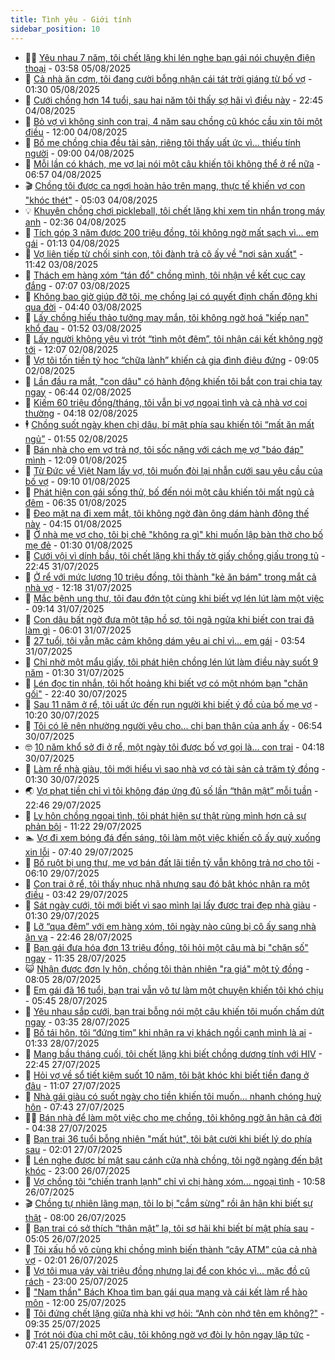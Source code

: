 ```yaml
---
title: Tình yêu - Giới tính
sidebar_position: 10
---
```


<!-- dantri-tinh-yeu-gioi-tinh:START -->
- 👨‍🏫 [Yêu nhau 7 năm, tôi chết lặng khi lén nghe bạn gái nói chuyện điện thoại](https://dantri.com.vn/tinh-yeu-gioi-tinh/yeu-nhau-7-nam-toi-chet-lang-khi-len-nghe-ban-gai-noi-chuyen-dien-thoai-20250803173925901.htm) - 03:58 05/08/2025
- 🦣 [Cả nhà ăn cơm, tôi đang cười bỗng nhận cái tát trời giáng từ bố vợ](https://dantri.com.vn/tinh-yeu-gioi-tinh/ca-nha-an-com-toi-dang-cuoi-bong-nhan-cai-tat-troi-giang-tu-bo-vo-20250805020105088.htm) - 01:30 05/08/2025
- 🔭 [Cưới chồng hơn 14 tuổi, sau hai năm tôi thấy sợ hãi vì điều này](https://dantri.com.vn/tinh-yeu-gioi-tinh/cuoi-chong-hon-14-tuoi-sau-hai-nam-toi-thay-so-hai-vi-dieu-nay-20250801090928168.htm) - 22:45 04/08/2025
- 🧐 [Bỏ vợ vì không sinh con trai, 4 năm sau chồng cũ khóc cầu xin tôi một điều](https://dantri.com.vn/tinh-yeu-gioi-tinh/bo-vo-vi-khong-sinh-con-trai-4-nam-sau-chong-cu-khoc-cau-xin-toi-mot-dieu-20250804145047990.htm) - 12:00 04/08/2025
- 🫶 [Bố mẹ chồng chia đều tài sản, riêng tôi thấy uất ức vì... thiếu tính người](https://dantri.com.vn/tinh-yeu-gioi-tinh/bo-me-chong-chia-deu-tai-san-rieng-toi-thay-uat-uc-vi-thieu-tinh-nguoi-20250804143336337.htm) - 09:00 04/08/2025
- 💃 [Mỗi lần có khách, mẹ vợ lại nói một câu khiến tôi không thể ở rể nữa](https://dantri.com.vn/tinh-yeu-gioi-tinh/moi-lan-co-khach-me-vo-lai-noi-mot-cau-khien-toi-khong-the-o-re-nua-20250803173150375.htm) - 06:57 04/08/2025
- 🎬 [Chồng tôi được ca ngợi hoàn hảo trên mạng, thực tế khiến vợ con &quot;khóc thét&quot;](https://dantri.com.vn/tinh-yeu-gioi-tinh/chong-toi-duoc-ca-ngoi-hoan-hao-tren-mang-thuc-te-khien-vo-con-khoc-thet-20250803161037367.htm) - 05:03 04/08/2025
- 💡 [Khuyên chồng chơi pickleball, tôi chết lặng khi xem tin nhắn trong máy anh](https://dantri.com.vn/tinh-yeu-gioi-tinh/khuyen-chong-choi-pickleball-toi-chet-lang-khi-xem-tin-nhan-trong-may-anh-20250801184230686.htm) - 02:36 04/08/2025
- 🙉 [Tích góp 3 năm được 200 triệu đồng, tôi không ngờ mất sạch vì... em gái](https://dantri.com.vn/tinh-yeu-gioi-tinh/tich-gop-3-nam-duoc-200-trieu-dong-toi-khong-ngo-mat-sach-vi-em-gai-20250801013744409.htm) - 01:13 04/08/2025
- 🚦 [Vợ liên tiếp từ chối sinh con, tôi đành trả cô ấy về &quot;nơi sản xuất&quot;](https://dantri.com.vn/tinh-yeu-gioi-tinh/vo-lien-tiep-tu-choi-sinh-con-toi-danh-tra-co-ay-ve-noi-san-xuat-20250803154356693.htm) - 11:42 03/08/2025
- 🥸 [Thách em hàng xóm “tán đổ&quot; chồng mình, tôi nhận về kết cục cay đắng](https://dantri.com.vn/tinh-yeu-gioi-tinh/thach-em-hang-xom-tan-do-chong-minh-toi-nhan-ve-ket-cuc-cay-dang-20250803113748365.htm) - 07:07 03/08/2025
- 🤡 [Không bao giờ giúp đỡ tôi, mẹ chồng lại có quyết định chấn động khi qua đời](https://dantri.com.vn/tinh-yeu-gioi-tinh/khong-bao-gio-giup-do-toi-me-chong-lai-co-quyet-dinh-chan-dong-khi-qua-doi-20250803090905404.htm) - 04:40 03/08/2025
- 🦩 [Lấy chồng hiếu thảo tưởng may mắn, tôi không ngờ hoá &quot;kiếp nạn&quot; khổ đau](https://dantri.com.vn/tinh-yeu-gioi-tinh/lay-chong-hieu-thao-tuong-may-man-toi-khong-ngo-hoa-kiep-nan-kho-dau-20250802185925518.htm) - 01:52 03/08/2025
- 🤡 [Lấy người không yêu vì trót “tình một đêm”, tôi nhận cái kết không ngờ tới](https://dantri.com.vn/tinh-yeu-gioi-tinh/lay-nguoi-khong-yeu-vi-trot-tinh-mot-dem-toi-nhan-cai-ket-khong-ngo-toi-20250802180455680.htm) - 12:07 02/08/2025
- 🌊 [Vợ tôi tốn tiền tỷ học “chữa lành” khiến cả gia đình điêu đứng](https://dantri.com.vn/tinh-yeu-gioi-tinh/vo-toi-ton-tien-ty-hoc-chua-lanh-khien-ca-gia-dinh-dieu-dung-20250802113926090.htm) - 09:05 02/08/2025
- 🐘 [Lần đầu ra mắt, &quot;con dâu&quot; có hành động khiến tôi bắt con trai chia tay ngay](https://dantri.com.vn/tinh-yeu-gioi-tinh/lan-dau-ra-mat-con-dau-co-hanh-dong-khien-toi-bat-con-trai-chia-tay-ngay-20250802093234959.htm) - 06:44 02/08/2025
- 🚀 [Kiếm 60 triệu đồng/tháng, tôi vẫn bị vợ ngoại tình và cả nhà vợ coi thường](https://dantri.com.vn/tinh-yeu-gioi-tinh/kiem-60-trieu-dongthang-toi-van-bi-vo-ngoai-tinh-va-ca-nha-vo-coi-thuong-20250802090741230.htm) - 04:18 02/08/2025
- 🕴 [Chồng suốt ngày khen chị dâu, bí mật phía sau khiến tôi “mất ăn mất ngủ”](https://dantri.com.vn/tinh-yeu-gioi-tinh/chong-suot-ngay-khen-chi-dau-bi-mat-phia-sau-khien-toi-mat-an-mat-ngu-20250801110337024.htm) - 01:55 02/08/2025
- 🚀 [Bán nhà cho em vợ trả nợ, tôi sốc nặng với cách mẹ vợ &quot;báo đáp&quot; mình](https://dantri.com.vn/tinh-yeu-gioi-tinh/ban-nha-cho-em-vo-tra-no-toi-soc-nang-voi-cach-me-vo-bao-dap-minh-20250801161527819.htm) - 12:09 01/08/2025
- 👺 [Từ Đức về Việt Nam lấy vợ, tôi muốn đòi lại nhẫn cưới sau yêu cầu của bố vợ](https://dantri.com.vn/tinh-yeu-gioi-tinh/tu-duc-ve-viet-nam-lay-vo-toi-muon-doi-lai-nhan-cuoi-sau-yeu-cau-cua-bo-vo-20250801121437732.htm) - 09:10 01/08/2025
- 💄 [Phát hiện con gái sống thử, bố đến nói một câu khiến tôi mất ngủ cả đêm](https://dantri.com.vn/tinh-yeu-gioi-tinh/phat-hien-con-gai-song-thu-bo-den-noi-mot-cau-khien-toi-mat-ngu-ca-dem-20250730231405274.htm) - 06:35 01/08/2025
- 🌊 [Đeo mặt nạ đi xem mắt, tôi không ngờ đàn ông dám hành động thế này](https://dantri.com.vn/tinh-yeu-gioi-tinh/deo-mat-na-di-xem-mat-toi-khong-ngo-dan-ong-dam-hanh-dong-the-nay-20250801015528257.htm) - 04:15 01/08/2025
- 🚦 [Ở nhà mẹ vợ cho, tôi bị chê &quot;không ra gì&quot; khi muốn lập bàn thờ cho bố mẹ đẻ](https://dantri.com.vn/tinh-yeu-gioi-tinh/o-nha-me-vo-cho-toi-bi-che-khong-ra-gi-khi-muon-lap-ban-tho-cho-bo-me-de-20250801005117087.htm) - 01:30 01/08/2025
- 👹 [Cưới vội vì dính bầu, tôi chết lặng khi thấy tờ giấy chồng giấu trong tủ](https://dantri.com.vn/tinh-yeu-gioi-tinh/cuoi-voi-vi-dinh-bau-toi-chet-lang-khi-thay-to-giay-chong-giau-trong-tu-20250731110636245.htm) - 22:45 31/07/2025
- 🚀 [Ở rể với mức lương 10 triệu đồng, tôi thành &quot;kẻ ăn bám&quot; trong mắt cả nhà vợ](https://dantri.com.vn/tinh-yeu-gioi-tinh/o-re-voi-muc-luong-10-trieu-dong-toi-thanh-ke-an-bam-trong-mat-ca-nha-vo-20250731163252254.htm) - 12:18 31/07/2025
- 🌁 [Mắc bệnh ung thư, tôi đau đớn tột cùng khi biết vợ lén lút làm một việc](https://dantri.com.vn/tinh-yeu-gioi-tinh/mac-benh-ung-thu-toi-dau-don-tot-cung-khi-biet-vo-len-lut-lam-mot-viec-20250731161351171.htm) - 09:14 31/07/2025
- 🧰 [Con dâu bất ngờ đưa một tập hồ sơ, tôi ngã ngửa khi biết con trai đã làm gì](https://dantri.com.vn/tinh-yeu-gioi-tinh/con-dau-bat-ngo-dua-mot-tap-ho-so-toi-nga-ngua-khi-biet-con-trai-da-lam-gi-20250730200758977.htm) - 06:01 31/07/2025
- 🦅 [27 tuổi, tôi vẫn mặc cảm không dám yêu ai chỉ vì… em gái](https://dantri.com.vn/tinh-yeu-gioi-tinh/27-tuoi-toi-van-mac-cam-khong-dam-yeu-ai-chi-vi-em-gai-20250730205456129.htm) - 03:54 31/07/2025
- 🌈 [Chỉ nhờ một mẩu giấy, tôi phát hiện chồng lén lút làm điều này suốt 9 năm](https://dantri.com.vn/tinh-yeu-gioi-tinh/chi-nho-mot-mau-giay-toi-phat-hien-chong-len-lut-lam-dieu-nay-suot-9-nam-20250731013932649.htm) - 01:30 31/07/2025
- 🌋 [Lén đọc tin nhắn, tôi hốt hoảng khi biết vợ có một nhóm bạn &quot;chăn gối&quot;](https://dantri.com.vn/tinh-yeu-gioi-tinh/len-doc-tin-nhan-toi-hot-hoang-khi-biet-vo-co-mot-nhom-ban-chan-goi-20250728092604144.htm) - 22:40 30/07/2025
- 👺 [Sau 11 năm ở rể, tôi uất ức đến run người khi biết ý đồ của bố mẹ vợ](https://dantri.com.vn/tinh-yeu-gioi-tinh/sau-11-nam-o-re-toi-uat-uc-den-run-nguoi-khi-biet-y-do-cua-bo-me-vo-20250729110114896.htm) - 10:20 30/07/2025
- 🎃 [Tôi có lẽ nên nhường người yêu cho... chị bạn thân của anh ấy](https://dantri.com.vn/tinh-yeu-gioi-tinh/toi-co-le-nen-nhuong-nguoi-yeu-cho-chi-ban-than-cua-anh-ay-20250730135200591.htm) - 06:54 30/07/2025
- 🤓 [10 năm khổ sở đi ở rể, một ngày tôi được bố vợ gọi là... con trai](https://dantri.com.vn/tinh-yeu-gioi-tinh/10-nam-kho-so-di-o-re-mot-ngay-toi-duoc-bo-vo-goi-la-con-trai-20250728155149415.htm) - 04:18 30/07/2025
- 🤠 [Làm rể nhà giàu, tôi mới hiểu vì sao nhà vợ có tài sản cả trăm tỷ đồng](https://dantri.com.vn/tinh-yeu-gioi-tinh/lam-re-nha-giau-toi-moi-hieu-vi-sao-nha-vo-co-tai-san-ca-tram-ty-dong-20250727182434762.htm) - 01:30 30/07/2025
- 🌏 [Vợ phạt tiền chỉ vì tôi không đáp ứng đủ số lần “thân mật” mỗi tuần](https://dantri.com.vn/tinh-yeu-gioi-tinh/vo-phat-tien-chi-vi-toi-khong-dap-ung-du-so-lan-than-mat-moi-tuan-20250729152249276.htm) - 22:46 29/07/2025
- 🚀 [Ly hôn chồng ngoại tình, tôi phát hiện sự thật rùng mình hơn cả sự phản bội](https://dantri.com.vn/tinh-yeu-gioi-tinh/ly-hon-chong-ngoai-tinh-toi-phat-hien-su-that-rung-minh-hon-ca-su-phan-boi-20250728220630406.htm) - 11:22 29/07/2025
- 🏊 [Vợ đi xem bóng đá đến sáng, tôi làm một việc khiến cô ấy quỳ xuống xin lỗi](https://dantri.com.vn/tinh-yeu-gioi-tinh/vo-di-xem-bong-da-den-sang-toi-lam-mot-viec-khien-co-ay-quy-xuong-xin-loi-20250729114230825.htm) - 07:40 29/07/2025
- 🦒 [Bố ruột bị ung thư, mẹ vợ bán đất lãi tiền tỷ vẫn không trả nợ cho tôi](https://dantri.com.vn/tinh-yeu-gioi-tinh/bo-ruot-bi-ung-thu-me-vo-ban-dat-lai-tien-ty-van-khong-tra-no-cho-toi-20250729103036916.htm) - 06:10 29/07/2025
- 💂 [Con trai ở rể, tôi thấy nhục nhã nhưng sau đó bật khóc nhận ra một điều](https://dantri.com.vn/tinh-yeu-gioi-tinh/con-trai-o-re-toi-thay-nhuc-nha-nhung-sau-do-bat-khoc-nhan-ra-mot-dieu-20250728153521644.htm) - 03:42 29/07/2025
- 💫 [Sát ngày cưới, tôi mới biết vì sao mình lại lấy được trai đẹp nhà giàu](https://dantri.com.vn/tinh-yeu-gioi-tinh/sat-ngay-cuoi-toi-moi-biet-vi-sao-minh-lai-lay-duoc-trai-dep-nha-giau-20250728112948537.htm) - 01:30 29/07/2025
- 🧠 [Lỡ “qua đêm” với em hàng xóm, tôi ngày nào cũng bị cô ấy sang nhà ăn vạ](https://dantri.com.vn/tinh-yeu-gioi-tinh/lo-qua-dem-voi-em-hang-xom-toi-ngay-nao-cung-bi-co-ay-sang-nha-an-va-20250727173737053.htm) - 22:46 28/07/2025
- 🎡 [Bạn gái đưa hóa đơn 13 triệu đồng, tôi hỏi một câu mà bị &quot;chặn số&quot; ngay](https://dantri.com.vn/tinh-yeu-gioi-tinh/ban-gai-dua-hoa-don-13-trieu-dong-toi-hoi-mot-cau-ma-bi-chan-so-ngay-20250728165745164.htm) - 11:35 28/07/2025
- 😺 [Nhận được đơn ly hôn, chồng tôi thản nhiên &quot;ra giá&quot; một tỷ đồng](https://dantri.com.vn/tinh-yeu-gioi-tinh/nhan-duoc-don-ly-hon-chong-toi-than-nhien-ra-gia-mot-ty-dong-20250727231152577.htm) - 08:05 28/07/2025
- 🥰 [Em gái đã 16 tuổi, bạn trai vẫn vô tư làm một chuyện khiến tôi khó chịu](https://dantri.com.vn/tinh-yeu-gioi-tinh/em-gai-da-16-tuoi-ban-trai-van-vo-tu-lam-mot-chuyen-khien-toi-kho-chiu-20250727151442662.htm) - 05:45 28/07/2025
- 🐲 [Yêu nhau sắp cưới, bạn trai bỗng nói một câu khiến tôi muốn chấm dứt ngay](https://dantri.com.vn/tinh-yeu-gioi-tinh/yeu-nhau-sap-cuoi-ban-trai-bong-noi-mot-cau-khien-toi-muon-cham-dut-ngay-20250726143200769.htm) - 03:35 28/07/2025
- 🌝 [Bố tái hôn, tôi “đứng tim” khi nhận ra vị khách ngồi cạnh mình là ai](https://dantri.com.vn/tinh-yeu-gioi-tinh/bo-tai-hon-toi-dung-tim-khi-nhan-ra-vi-khach-ngoi-canh-minh-la-ai-20250728010904417.htm) - 01:33 28/07/2025
- 🐲 [Mang bầu tháng cuối, tôi chết lặng khi biết chồng dương tính với HIV](https://dantri.com.vn/tinh-yeu-gioi-tinh/mang-bau-thang-cuoi-toi-chet-lang-khi-biet-chong-duong-tinh-voi-hiv-20250727011829047.htm) - 22:45 27/07/2025
- 📝 [Hỏi vợ về sổ tiết kiệm suốt 10 năm, tôi bật khóc khi biết tiền đang ở đâu](https://dantri.com.vn/tinh-yeu-gioi-tinh/hoi-vo-ve-so-tiet-kiem-suot-10-nam-toi-bat-khoc-khi-biet-tien-dang-o-dau-20250727114500467.htm) - 11:07 27/07/2025
- 🦏 [Nhà gái giàu có suốt ngày cho tiền khiến tôi muốn... nhanh chóng huỷ hôn](https://dantri.com.vn/tinh-yeu-gioi-tinh/nha-gai-giau-co-suot-ngay-cho-tien-khien-toi-muon-nhanh-chong-huy-hon-20250727142720466.htm) - 07:43 27/07/2025
- 🧑‍🏫 [Bán nhà để làm một việc cho mẹ chồng, tôi không ngờ ân hận cả đời](https://dantri.com.vn/tinh-yeu-gioi-tinh/ban-nha-de-lam-mot-viec-cho-me-chong-toi-khong-ngo-an-han-ca-doi-20250726182026412.htm) - 04:38 27/07/2025
- 🦍 [Bạn trai 36 tuổi bỗng nhiên &quot;mất hút&quot;, tôi bật cười khi biết lý do phía sau](https://dantri.com.vn/tinh-yeu-gioi-tinh/ban-trai-36-tuoi-bong-nhien-mat-hut-toi-bat-cuoi-khi-biet-ly-do-phia-sau-20250726113754152.htm) - 02:01 27/07/2025
- 🌋 [Lén nghe được bí mật sau cánh cửa nhà chồng, tôi ngỡ ngàng đến bật khóc](https://dantri.com.vn/tinh-yeu-gioi-tinh/len-nghe-duoc-bi-mat-sau-canh-cua-nha-chong-toi-ngo-ngang-den-bat-khoc-20250726151202371.htm) - 23:00 26/07/2025
- 💯 [Vợ chồng tôi “chiến tranh lạnh” chỉ vì chị hàng xóm... ngoại tình](https://dantri.com.vn/tinh-yeu-gioi-tinh/vo-chong-toi-chien-tranh-lanh-chi-vi-chi-hang-xom-ngoai-tinh-20250726120200670.htm) - 10:58 26/07/2025
- 🎬 [Chồng tự nhiên lãng mạn, tôi lo bị &quot;cắm sừng&quot; rồi ân hận khi biết sự thật](https://dantri.com.vn/tinh-yeu-gioi-tinh/chong-tu-nhien-lang-man-toi-lo-bi-cam-sung-roi-an-han-khi-biet-su-that-20250726105611012.htm) - 08:00 26/07/2025
- 📝 [Bạn trai có sở thích “thân mật” lạ, tôi sợ hãi khi biết bí mật phía sau](https://dantri.com.vn/tinh-yeu-gioi-tinh/ban-trai-co-so-thich-than-mat-la-toi-so-hai-khi-biet-bi-mat-phia-sau-20250726110737051.htm) - 05:05 26/07/2025
- 🧐 [Tôi xấu hổ vô cùng khi chồng mình biến thành “cây ATM” của cả nhà vợ](https://dantri.com.vn/tinh-yeu-gioi-tinh/toi-xau-ho-vo-cung-khi-chong-minh-bien-thanh-cay-atm-cua-ca-nha-vo-20250725184701323.htm) - 02:01 26/07/2025
- 🤠 [Vợ tôi mua váy vài triệu đồng nhưng lại để con khóc vì... mặc đồ cũ rách](https://dantri.com.vn/tinh-yeu-gioi-tinh/vo-toi-mua-vay-vai-trieu-dong-nhung-lai-de-con-khoc-vi-mac-do-cu-rach-20250725160210435.htm) - 23:00 25/07/2025
- 💼 [&quot;Nam thần&quot; Bách Khoa tìm bạn gái qua mạng và cái kết làm rể hào môn](https://dantri.com.vn/tinh-yeu-gioi-tinh/nam-than-bach-khoa-tim-ban-gai-qua-mang-va-cai-ket-lam-re-hao-mon-20250725130635825.htm) - 12:00 25/07/2025
- 💪 [Tôi đứng chết lặng giữa nhà khi vợ hỏi: “Anh còn nhớ tên em không?&quot;](https://dantri.com.vn/tinh-yeu-gioi-tinh/toi-dung-chet-lang-giua-nha-khi-vo-hoi-anh-con-nho-ten-em-khong-20250723112232627.htm) - 09:35 25/07/2025
- 💂 [Trót nói đùa chỉ một câu, tôi không ngờ vợ đòi ly hôn ngay lập tức](https://dantri.com.vn/tinh-yeu-gioi-tinh/trot-noi-dua-chi-mot-cau-toi-khong-ngo-vo-doi-ly-hon-ngay-lap-tuc-20250725144003017.htm) - 07:41 25/07/2025<!-- dantri-tinh-yeu-gioi-tinh:END -->
